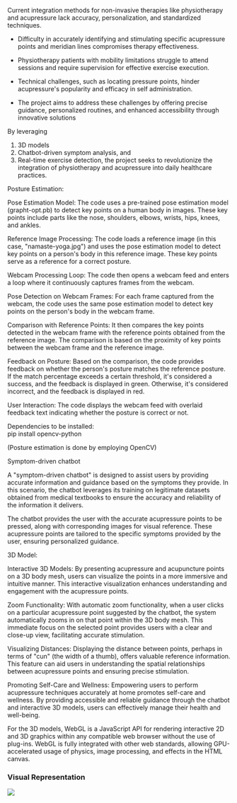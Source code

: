 Current integration methods for non-invasive therapies like
physiotherapy and acupressure lack accuracy, personalization, and
standardized techniques.
- Difficulty in accurately identifying and stimulating specific
acupressure points and meridian lines compromises therapy
effectiveness.
- Physiotherapy patients with mobility limitations struggle to attend
sessions and require supervision for effective exercise execution.

- Technical challenges, such as locating pressure points,
hinder acupressure's popularity and efficacy in self administration.
- The project aims to address these challenges by offering
precise guidance, personalized routines, and enhanced
accessibility through innovative solutions

By leveraging
1. 3D models
2. Chatbot-driven symptom analysis, and
3. Real-time exercise detection, the project seeks to
revolutionize the integration of physiotherapy and
acupressure into daily healthcare practices.

Posture Estimation:

Pose Estimation Model: The code uses a pre-trained pose estimation model (grapht-opt.pb) to detect key points on a human body in images. These key points include parts like the nose, shoulders, elbows, wrists, hips, knees, and ankles.

Reference Image Processing: The code loads a reference image (in this case, "namaste-yoga.jpg") and uses the pose estimation model to detect key points on a person's body in this reference image. These key points serve as a reference for a correct posture.

Webcam Processing Loop: The code then opens a webcam feed and enters a loop where it continuously captures frames from the webcam.

Pose Detection on Webcam Frames: For each frame captured from the webcam, the code uses the same pose estimation model to detect key points on the person's body in the webcam frame.

Comparison with Reference Points: It then compares the key points detected in the webcam frame with the reference points obtained from the reference image. The comparison is based on the proximity of key points between the webcam frame and the reference image.

Feedback on Posture: Based on the comparison, the code provides feedback on whether the person's posture matches the reference posture. If the match percentage exceeds a certain threshold, it's considered a success, and the feedback is displayed in green. Otherwise, it's considered incorrect, and the feedback is displayed in red.

User Interaction: The code displays the webcam feed with overlaid feedback text indicating whether the posture is correct or not.

   Dependencies to be installed:  
      pip install opencv-python

(Posture estimation is done by employing OpenCV)

Symptom-driven chatbot

A "symptom-driven chatbot" is designed to assist users by providing accurate information and guidance based on the symptoms they provide. In this scenario, the chatbot leverages its training on legitimate datasets obtained from medical textbooks to ensure the accuracy and reliability of the information it delivers.

The chatbot provides the user with the accurate acupressure points to be pressed, along with corresponding images for visual reference. These acupressure points are tailored to the specific symptoms provided by the user, ensuring personalized guidance.

3D Model:

Interactive 3D Models: By presenting acupressure and acupuncture points on a 3D body mesh, users can visualize the points in a more immersive and intuitive manner. This interactive visualization enhances understanding and engagement with the acupressure points.

Zoom Functionality: With automatic zoom functionality, when a user clicks on a particular acupressure point suggested by the chatbot, the system automatically zooms in on that point within the 3D body mesh. This immediate focus on the selected point provides users with a clear and close-up view, facilitating accurate stimulation.

Visualizing Distances: Displaying the distance between points, perhaps in terms of "cun" (the width of a thumb), offers valuable reference information. This feature can aid users in understanding the spatial relationships between acupressure points and ensuring precise stimulation.

Promoting Self-Care and Wellness: Empowering users to perform acupressure techniques accurately at home promotes self-care and wellness. By providing accessible and reliable guidance through the chatbot and interactive 3D models, users can effectively manage their health and well-being.

For the 3D models, WebGL is a JavaScript API for rendering interactive 2D and 3D graphics within any compatible web browser without the use of plug-ins. WebGL is fully integrated with other web standards, allowing GPU-accelerated usage of physics, image processing, and effects in the HTML canvas.


### Visual Representation
[![](https://mermaid.ink/img/pako:eNpVkc9uwyAMxl_F4ry-QA6T-m-3XdbtlPTggpMgJYCMWZtVfZu9yV5sTtepKkiAwT9_n8XZ2OjIVKYd4tH2yALvmyYs6900JokjAgUhJgeHCRKK13APi8UzrOpVlFy6jrJkSNEH3YROAiN2BBgcfHpHEZhyiiFT3jcBdCyv-HrG4c73U_ZRemJME9CJ2Po7slJiU38ciKGIH_wXqVRP99JXuflm-Qav2tDwT66V3NbLlAZv1X0M0JLYXgmmVvsKlsDPhv9K2MjsE2pdKBlZ28pSmODopYfwANwEtirwUu8UJGijEhwT8TBpkhfxobsZfWBhG2wsjN38znREdjBSzrMP-flWRB30cXDgZ6Ooht1N77o2YZ73CMA8mZF4RO_0L8_zTWNUeKTGVHp01GIZpDFNuGgqFom7KVhTCRd6MiU5FNp47BhHU7U4ZLr8AvTlvR8?type=png)](https://mermaid.live/edit#pako:eNpVkc9uwyAMxl_F4ry-QA6T-m-3XdbtlPTggpMgJYCMWZtVfZu9yV5sTtepKkiAwT9_n8XZ2OjIVKYd4tH2yALvmyYs6900JokjAgUhJgeHCRKK13APi8UzrOpVlFy6jrJkSNEH3YROAiN2BBgcfHpHEZhyiiFT3jcBdCyv-HrG4c73U_ZRemJME9CJ2Po7slJiU38ciKGIH_wXqVRP99JXuflm-Qav2tDwT66V3NbLlAZv1X0M0JLYXgmmVvsKlsDPhv9K2MjsE2pdKBlZ28pSmODopYfwANwEtirwUu8UJGijEhwT8TBpkhfxobsZfWBhG2wsjN38znREdjBSzrMP-flWRB30cXDgZ6Ooht1N77o2YZ73CMA8mZF4RO_0L8_zTWNUeKTGVHp01GIZpDFNuGgqFom7KVhTCRd6MiU5FNp47BhHU7U4ZLr8AvTlvR8)
